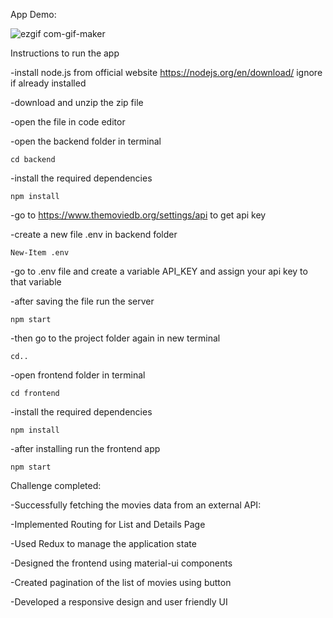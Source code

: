 App Demo:

![ezgif com-gif-maker](https://user-images.githubusercontent.com/87312638/130196657-68dd052a-5154-4f1c-a9b7-5739bc861bf2.gif)

Instructions to run the app

  -install node.js from official website https://nodejs.org/en/download/ ignore if already installed

  -download and unzip the zip file
  
  -open the file in code editor
  
  -open the backend folder in terminal
  
    cd backend
    
  -install the required dependencies
  
    npm install
    
  -go to https://www.themoviedb.org/settings/api to get api key
  
  -create a new file .env in backend folder
 
    New-Item .env
    
  -go to .env file and create a variable API_KEY and assign your api key to that variable
    
  -after saving the file run the server
  
    npm start
    
  -then go to the project folder again in new terminal
  
    cd..
    
  -open frontend folder in terminal
  
    cd frontend
    
  -install the required dependencies
  
    npm install
    
  -after installing run the frontend app
  
    npm start
    

Challenge completed:

  -Successfully fetching the movies data from an external API:
  
  -Implemented Routing for List and Details Page
  
  -Used Redux to manage the application state
  
  -Designed the frontend using material-ui components
  
  -Created pagination of the list of movies using button 
  
  -Developed a responsive design and user friendly UI
 
